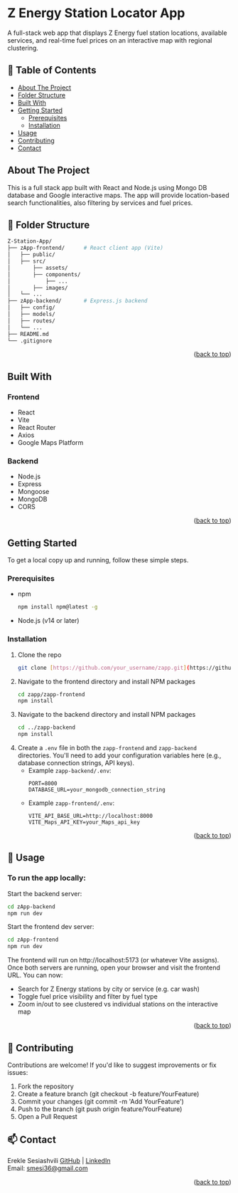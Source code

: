 <a id="readme-top"></a>

# Z Energy Station Locator App

A full-stack web app that displays Z Energy fuel station locations, available services, and real-time fuel prices on an interactive map with regional clustering.

## 📖 Table of Contents

- [About The Project](#about-the-project)
- [Folder Structure](#folder-structure)
- [Built With](#built-with)
- [Getting Started](#getting-started)
  - [Prerequisites](#prerequisites)
  - [Installation](#installation)
- [Usage](#usage)
- [Contributing](#contributing)
- [Contact](#contact)

## About The Project

This is a full stack app built with React and Node.js using Mongo DB database and Google interactive maps. The app will provide location-based search functionalities, also filtering by services and fuel prices. 

## 📁 Folder Structure

```bash
Z-Station-App/
├── zApp-frontend/      # React client app (Vite)
│   ├── public/
│   ├── src/
│       ├── assets/
│       ├── components/
│           ├── ...
│       ├── images/
│   └── ...
├── zApp-backend/       # Express.js backend
│   ├── config/
│   ├── models/
│   ├── routes/
│   └── ...
├── README.md
└── .gitignore
```
<p align="right">(<a href="#readme-top">back to top</a>)</p>

## Built With

### Frontend

* React
* Vite
* React Router
* Axios
* Google Maps Platform

### Backend

* Node.js
* Express
* Mongoose
* MongoDB
* CORS

<p align="right">(<a href="#readme-top">back to top</a>)</p>

## Getting Started

To get a local copy up and running, follow these simple steps.

### Prerequisites

* npm
    ```bash
    npm install npm@latest -g
    ```
* Node.js (v14 or later)

### Installation

1.  Clone the repo
    ```bash
    git clone [https://github.com/your_username/zapp.git](https://github.com/your_username/zapp.git)
    ```
2.  Navigate to the frontend directory and install NPM packages
    ```bash
    cd zapp/zapp-frontend
    npm install
    ```
3.  Navigate to the backend directory and install NPM packages
    ```bash
    cd ../zapp-backend
    npm install
    ```
4.  Create a `.env` file in both the `zapp-frontend` and `zapp-backend` directories. You'll need to add your configuration variables here (e.g., database connection strings, API keys).
    * Example `zapp-backend/.env`:
        ```
        PORT=8000
        DATABASE_URL=your_mongodb_connection_string
        ```
    * Example `zapp-frontend/.env`:
        ```
        VITE_API_BASE_URL=http://localhost:8000
        VITE_Maps_API_KEY=your_Maps_api_key
        ```
<p align="right">(<a href="#readme-top">back to top</a>)</p>

## 🚀 Usage

### To run the app locally:

Start the backend server:

```bash
cd zApp-backend
npm run dev
```
Start the frontend dev server:

```bash
cd zApp-frontend
npm run dev
```

The frontend will run on http://localhost:5173 (or whatever Vite assigns).
Once both servers are running, open your browser and visit the frontend URL. You can now:
- Search for Z Energy stations by city or service (e.g. car wash)
- Toggle fuel price visibility and filter by fuel type
- Zoom in/out to see clustered vs individual stations on the interactive map

<p align="right">(<a href="#readme-top">back to top</a>)</p>

## 🤝 Contributing
Contributions are welcome! If you'd like to suggest improvements or fix issues:
1. Fork the repository
2. Create a feature branch (git checkout -b feature/YourFeature)
3. Commit your changes (git commit -m 'Add YourFeature')
4. Push to the branch (git push origin feature/YourFeature)
5. Open a Pull Request

## 📫 Contact
Erekle Sesiashvili
[GitHub](https://github.com/smesi36/) | [LinkedIn](https://www.linkedin.com/in/erekle-sesiashvili-8b3a7b59/)<br>
Email: smesi36@gmail.com

<p align="right">(<a href="#readme-top">back to top</a>)</p>
